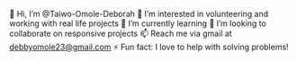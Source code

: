 👋 Hi, I’m @Taiwo-Omole-Deborah
👀 I’m interested in volunteering and working with real life projects
🌱 I’m currently learning 
💞️ I’m looking to collaborate on responsive projects
📫 Reach me via gmail at debbyomole23@gmail.com
⚡ Fun fact: I love to help with solving problems!

<!---
Taiwo-Omole-Deborah/Taiwo-Omole-Deborah is a ✨ special ✨ repository because its `README.md` (this file) appears on your GitHub profile.
You can click the Preview link to take a look at your changes.
--->

